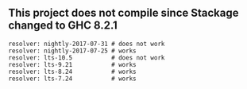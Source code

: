 ## This project does not compile since Stackage changed to GHC 8.2.1

```
resolver: nightly-2017-07-31 # does not work
resolver: nightly-2017-07-25 # works
resolver: lts-10.5           # does not work
resolver: lts-9.21           # works
resolver: lts-8.24           # works
resolver: lts-7.24           # works
```
